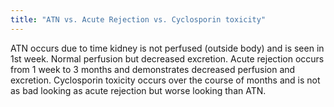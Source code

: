 ```yaml
---
title: "ATN vs. Acute Rejection vs. Cyclosporin toxicity"
---
```

ATN occurs due to time kidney is not perfused (outside body) and is seen in 1st week. Normal
perfusion but decreased excretion.
Acute rejection occurs from 1 week to 3 months and demonstrates decreased perfusion and
excretion.
Cyclosporin toxicity occurs over the course of months and is not as bad looking as acute rejection
but worse looking than ATN.

